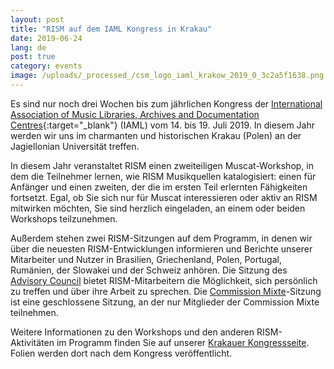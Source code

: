 ```yaml
---
layout: post
title: "RISM auf dem IAML Kongress in Krakau"
date: 2019-06-24
lang: de
post: true
category: events
image: /uploads/_processed_/csm_logo_iaml_krakow_2019_0_3c2a5f1638.png
---
```



Es sind nur noch drei Wochen bis zum jährlichen Kongress der [International Association of Music Libraries, Archives and Documentation Centres](https://www.iaml.info/congresses/2019-krakow){:target="_blank"} (IAML) vom 14. bis 19. Juli 2019. In diesem Jahr werden wir uns im charmanten und historischen Krakau (Polen) an der Jagiellonian Universität treffen.

In diesem Jahr veranstaltet RISM einen zweiteiligen Muscat-Workshop, in dem die Teilnehmer lernen, wie RISM Musikquellen katalogisiert: einen für Anfänger und einen zweiten, der die im ersten Teil erlernten Fähigkeiten fortsetzt. Egal, ob Sie sich nur für Muscat interessieren oder aktiv an RISM mitwirken möchten, Sie sind herzlich eingeladen, an einem oder beiden Workshops teilzunehmen.

Außerdem stehen zwei RISM-Sitzungen auf dem Programm, in denen wir über die neuesten RISM-Entwicklungen informieren und Berichte unserer Mitarbeiter und Nutzer in Brasilien, Griechenland, Polen, Portugal, Rumänien, der Slowakei und der Schweiz anhören. Die Sitzung des [Advisory Council](/de/unternehmen/internationale-partner.html) bietet RISM-Mitarbeitern die Möglichkeit, sich persönlich zu treffen und über ihre Arbeit zu sprechen. Die [Commission Mixte](/de/unternehmen/verein-internationales-quellenlexikon-der-musik.html)-Sitzung ist eine geschlossene Sitzung, an der nur Mitglieder der Commission Mixte teilnehmen.

Weitere Informationen zu den Workshops und den anderen RISM-Aktivitäten im Programm finden Sie auf unserer [Krakauer Kongressseite](/de/publikationen/iaml-konferenzen/2019.html). Folien werden dort nach dem Kongress veröffentlicht.



<script type="text/javascript">var switchTo5x=true;</script><script type="text/javascript" src="http://w.sharethis.com/button/buttons.js"></script><script type="text/javascript">stLight.options({publisher: "9b601438-1ce1-49d8-bfd7-9cff5df54c17", doNotHash: false, doNotCopy: false, hashAddressBar: false});</script>